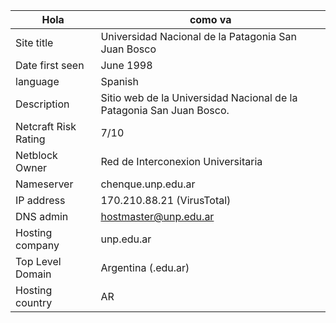 Hola | como va
--- | ---
Site title | Universidad Nacional de la Patagonia San Juan Bosco
Date first seen | June 1998
language | Spanish
Description | Sitio web de la Universidad Nacional de la Patagonia San Juan Bosco.
Netcraft Risk Rating | 7/10
Netblock Owner | Red de Interconexion Universitaria
Nameserver | chenque.unp.edu.ar
IP address | 170.210.88.21 (VirusTotal)
DNS admin | hostmaster@unp.edu.ar
Hosting company | unp.edu.ar
Top Level Domain | Argentina (.edu.ar)
Hosting country | AR
